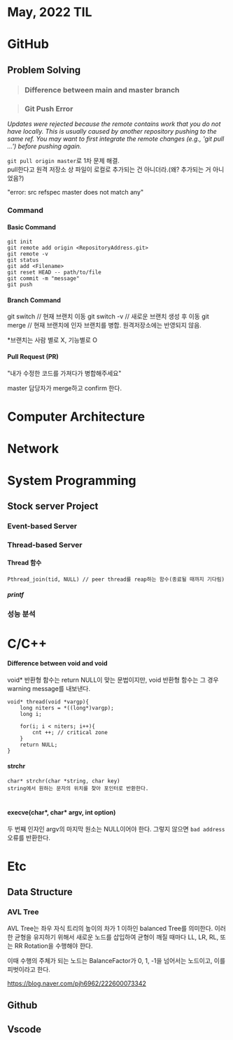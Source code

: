 # May, 2022 TIL

# GitHub

## Problem Solving

> ### Difference between main and master branch

> ### Git Push Error

_Updates were rejected because the remote contains work that you do
not have locally. This is usually caused by another repository pushing
to the same ref. You may want to first integrate the remote changes
(e.g., 'git pull ...') before pushing again._

`git pull origin master`로 1차 문제 해결.  
pull한다고 원격 저장소 상 파일이 로컬로 추가되는 건 아니더라.(왜? 추가되는 거 아니었음?)

"error: src refspec master does not match any"

### Command

#### Basic Command

    git init
    git remote add origin <RepositoryAddress.git>
    git remote -v
    git status
    git add <Filename>
    git reset HEAD -- path/to/file
    git commit -m "message"
    git push

#### Branch Command

git switch <branchname> // 현재 브랜치 이동
git switch -v <branchname> // 새로운 브랜치 생성 후 이동
git merge <branchname> // 현재 브랜치에 인자 브랜치를 병합. 원격저장소에는 반영되지 않음.

\*브랜치는 사람 별로 X, 기능별로 O

#### Pull Request (PR)

"내가 수정한 코드를 가져다가 병합해주세요"

master 담당자가 merge하고 confirm 한다.

# Computer Architecture

# Network

# System Programming

## Stock server Project

### Event-based Server

### Thread-based Server

#### Thread 함수

    Pthread_join(tid, NULL) // peer thread를 reap하는 함수(종료될 때까지 기다림)

##### printf

### 성능 분석

# C/C++

####  Difference between void and void

void\* 반환형 함수는 return NULL이 맞는 문법이지만, void 반환형 함수는 그 경우 warning message를 내보낸다.

```
void* thread(void *vargp){
    long niters = *((long*)vargp);
    long i;

    for(i; i < niters; i++){
        cnt ++; // critical zone
    }
    return NULL;
}
```

#### strchr

    char* strchr(char *string, char key)
    string에서 원하는 문자의 위치를 찾아 포인터로 반환한다.

#

#### execve(char*, char* argv, int option)

두 번째 인자인 argv의 마지막 원소는 NULL이어야 한다. 그렇지 않으면 ```bad address``` 오류를 반환한다.  


#
#


# Etc

## Data Structure

### AVL Tree

AVL Tree는 좌우 자식 트리의 높이의 차가 1 이하인 balanced Tree를 의미한다. 이러한 균형을 유지하기 위해서 새로운 노드를 삽입하여 균형이 깨질 때마다 LL, LR, RL, 또는 RR Rotation을 수행해야 한다.

이때 수행의 주체가 되는 노드는 BalanceFactor가 0, 1, -1을 넘어서는 노드이고, 이를 피벗이라고 한다.

https://blog.naver.com/pjh6962/222600073342

## Github

## Vscode
